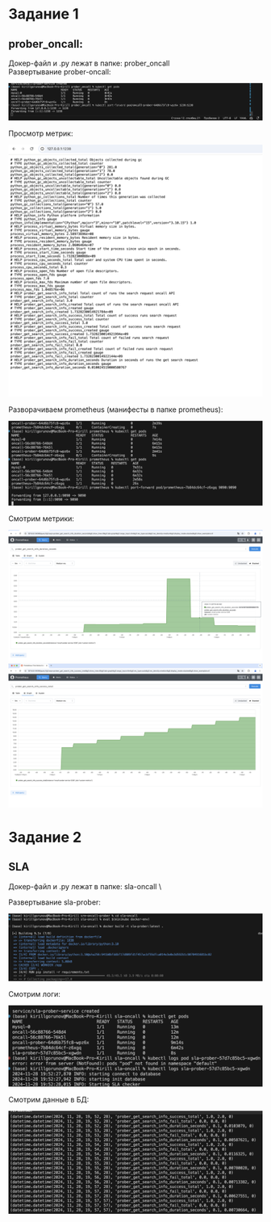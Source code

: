 # Задание 1
## prober_oncall:

Докер-файл и .py лежат в папке: prober_oncall \
Развертывание prober-oncall: 

![Иллюстрация к проекту](https://github.com/randnull/sre-hw-7/blob/main/photo/prober.png)

Просмотр метрик:

![Иллюстрация к проекту](https://github.com/randnull/sre-hw-7/blob/main/photo/prober-metr.png)

Разворачиваем prometheus (манифесты в папке prometheus):

![Иллюстрация к проекту](https://github.com/randnull/sre-hw-7/blob/main/photo/prom.png)

Смотрим метрики:

![Иллюстрация к проекту](https://github.com/randnull/sre-hw-7/blob/main/photo/m2.png)
![Иллюстрация к проекту](https://github.com/randnull/sre-hw-7/blob/main/photo/m3.png)


# Задание 2
## SLA

Докер-файл и .py лежат в папке: sla-oncall \

Развертывание sla-prober: 

![Иллюстрация к проекту](https://github.com/randnull/sre-hw-7/blob/main/photo/sla.png)

Смотрим логи:

![Иллюстрация к проекту](https://github.com/randnull/sre-hw-7/blob/main/photo/sla-logs.png)

Смотрим данные в БД:

![Иллюстрация к проекту](https://github.com/randnull/sre-hw-7/blob/main/photo/sla-db.png)


